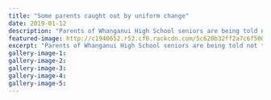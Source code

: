```yaml
---
title: "Some parents caught out by uniform change"
date: 2019-01-12
description: "Parents of Whanganui High School seniors are being told not to fret over a uniform change for 2019..."
featured-image: http://c1940652.r52.cf0.rackcdn.com/5c620b32ff2a7c6f500000ed/Uniform-change-12.1.19-chron.jpg
excerpt: "Parents of Whanganui High School seniors are being told not to fret over a uniform change for 2019."
gallery-image-1: 
gallery-image-2: 
gallery-image-3: 
gallery-image-4: 
gallery-image-5: 
---
```

